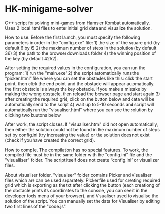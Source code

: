 # HK-minigame-solver
C++ script for solving mini-games from Hamster Kombat automatically. Uses 2 local html files to enter initial grid data and visualize the solution.

How to use.
Before the first launch, you must specify the following parameters in order in the "config.exe" file:
    1) the size of the square grid (by default 6 by 6)
    2) the maximum number of steps in the solution (by default 36)
    3) the path to the browser downloads folder
    4) the winning position of the key (by default 4252).

After setting the required values ​​in the configuration, you can run the program:
    1) run the "main.exe"
    2) the script automatically runs the "picker.html" file where you can set the obstacles like this: click the start point, then click the end point, and the obstacle will appear automatically. the first obstacle is always the key obstacle. if you make a mistake by making the wrong obstacle, then reload the browser page and start again
    3) аfter creating the required grid, click on the button below and data will be automatically send to the script
    4) wait up to 5-10 seconds and script will automatically run the "visualiser.html" where you can see the solution by clicking two buutons below

After work, the script closes. If "visualiser.html" did not open automatically, then either the solution could not be found in the maximum number of steps set by config.ini (try increasing the value) or the solution does not exist (check if you have created the correct grid).

How to compile.
The compilation has no special features. To work, the compiled file must be in the same folder with the "config.ini" file and the "visualilser" folder. The script itself does not create “config.ini” or visualizer files. 

About visualiser folder.
"visualiser" folder contains Picker and Visualiser files which are can be used separately. Picker file used for creating required grid which is exporting as the txt after clicking the button (each creationg of the obstacle prints its coordinates to the console, you can see it in the developer tools menu of your browser), and Visualiser used to visualise the solution of the script. You can manually set the data for Visualiser by editing two first lines of the "code.js".
